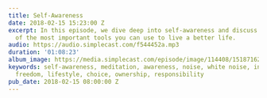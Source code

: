 ```yaml
---
title: Self-Awareness
date: 2018-02-15 15:23:00 Z
excerpt: In this episode, we dive deep into self-awareness and discuss why it's one
  of the most important tools you can use to live a better life.
audio: https://audio.simplecast.com/f544452a.mp3
duration: '01:08:23'
album_image: https://media.simplecast.com/episode/image/114408/1518716249-artwork.jpg
keywords: self-awareness, meditation, awareness, noise, white noise, independent work,
  freedom, lifestyle, choice, ownership, responsibility
pub_date: 2018-02-15 08:00:00 Z
---
```


